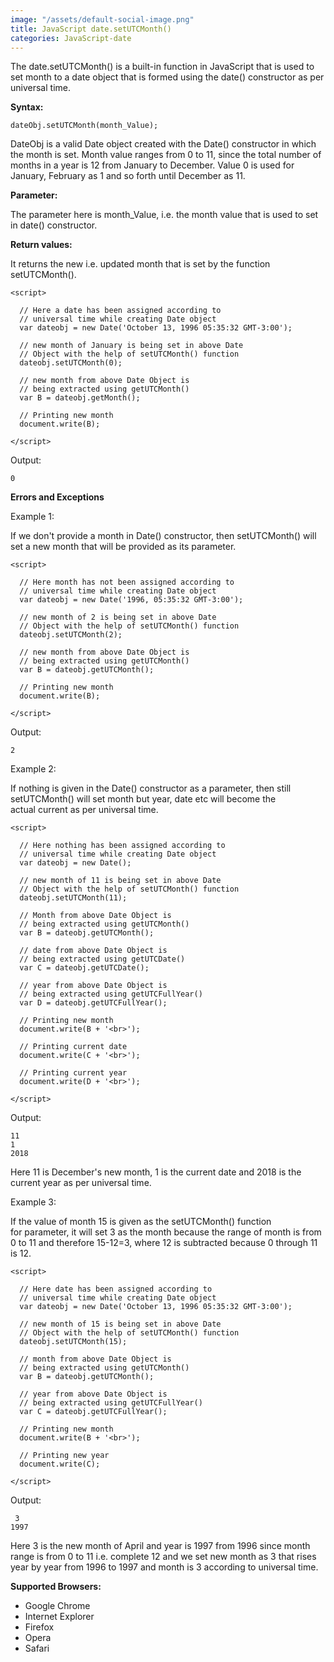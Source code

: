 ```yaml
---
image: "/assets/default-social-image.png"
title: JavaScript date.setUTCMonth()
categories: JavaScript-date
---
```


The date.setUTCMonth() is a built-in function in JavaScript that is used to set month to a date object that is formed using the date() constructor as per universal time.

**Syntax:**

`dateObj.setUTCMonth(month_Value);`

DateObj is a valid Date object created with the Date() constructor in which the month is set. Month value ranges from 0 to 11, since the total number of months in a year is 12 from January to December. Value 0 is used for January, February as 1 and so forth until December as 11.

**Parameter:**

The parameter here is month_Value, i.e. the month value that is used to set in date() constructor.

**Return values:**

It returns the new i.e. updated month that is set by the function setUTCMonth().

```
<script> 
  
  // Here a date has been assigned according to 
  // universal time while creating Date object 
  var dateobj = new Date('October 13, 1996 05:35:32 GMT-3:00'); 
  
  // new month of January is being set in above Date 
  // Object with the help of setUTCMonth() function 
  dateobj.setUTCMonth(0); 
  
  // new month from above Date Object is 
  // being extracted using getUTCMonth() 
  var B = dateobj.getMonth(); 
  
  // Printing new month 
  document.write(B); 
                         
</script> 
```

Output:

`0`

**Errors and Exceptions**

Example 1:

If we don't provide a month in Date() constructor, then setUTCMonth() will set a new month that will be provided as its parameter.

```
<script> 
  
  // Here month has not been assigned according to 
  // universal time while creating Date object 
  var dateobj = new Date('1996, 05:35:32 GMT-3:00'); 
  
  // new month of 2 is being set in above Date 
  // Object with the help of setUTCMonth() function 
  dateobj.setUTCMonth(2); 
  
  // new month from above Date Object is 
  // being extracted using getUTCMonth() 
  var B = dateobj.getUTCMonth(); 
  
  // Printing new month 
  document.write(B); 
  
</script> 
```

Output:

`2`

Example 2:

If nothing is given in the Date() constructor as a parameter, then still setUTCMonth() will set month but year, date etc will become the actual current as per universal time.

```
<script> 
  
  // Here nothing has been assigned according to 
  // universal time while creating Date object 
  var dateobj = new Date(); 
  
  // new month of 11 is being set in above Date 
  // Object with the help of setUTCMonth() function 
  dateobj.setUTCMonth(11); 
  
  // Month from above Date Object is 
  // being extracted using getUTCMonth() 
  var B = dateobj.getUTCMonth(); 
  
  // date from above Date Object is 
  // being extracted using getUTCDate() 
  var C = dateobj.getUTCDate(); 
  
  // year from above Date Object is 
  // being extracted using getUTCFullYear() 
  var D = dateobj.getUTCFullYear(); 
  
  // Printing new month 
  document.write(B + '<br>'); 
  
  // Printing current date 
  document.write(C + '<br>'); 
  
  // Printing current year 
  document.write(D + '<br>'); 
                          
</script> 
```

Output:

```
11
1
2018
```

Here 11 is December's new month, 1 is the current date and 2018 is the current year as per universal time.

Example 3:

If the value of month 15 is given as the setUTCMonth() function for parameter, it will set 3 as the month because the range of month is from 0 to 11 and therefore 15-12=3, where 12 is subtracted because 0 through 11 is 12.

```
<script> 
  
  // Here date has been assigned according to 
  // universal time while creating Date object 
  var dateobj = new Date('October 13, 1996 05:35:32 GMT-3:00'); 
  
  // new month of 15 is being set in above Date 
  // Object with the help of setUTCMonth() function 
  dateobj.setUTCMonth(15); 
  
  // month from above Date Object is 
  // being extracted using getUTCMonth() 
  var B = dateobj.getUTCMonth(); 
  
  // year from above Date Object is 
  // being extracted using getUTCFullYear() 
  var C = dateobj.getUTCFullYear(); 
  
  // Printing new month 
  document.write(B + '<br>'); 
  
  // Printing new year 
  document.write(C); 
                         
</script> 
```

Output:

```
 3
1997
```

Here 3 is the new month of April and year is 1997 from 1996 since month range is from 0 to 11 i.e. complete 12 and we set new month as 3 that rises year by year from 1996 to 1997 and month is 3 according to universal time.

**Supported Browsers:**

* Google Chrome
* Internet Explorer
* Firefox
* Opera
* Safari